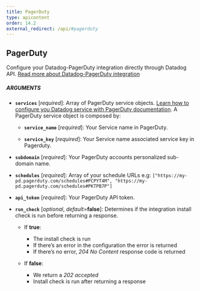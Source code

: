 ```yaml
---
title: PagerDuty
type: apicontent
order: 14.2
external_redirect: /api/#pagerduty
---
```


## PagerDuty

Configure your Datadog-PagerDuty integration directly through Datadog API.
[Read more about Datadog-PagerDuty integration](/integrations/pagerduty)

##### ARGUMENTS

*   **`services`** [*required*]:
    Array of PagerDuty service objects. [Learn how to configure you Datadog service with PagerDuty documentation](https://www.pagerduty.com/docs/guides/datadog-integration-guide/). A PagerDuty service object is composed by:

    *   **`service_name`** [*required*]:
        Your Service name in PagerDuty.

    *   **`service_key`** [*required*]:
        Your Service name associated service key in Pagerduty.

*   **`subdomain`** [*required*]:
    Your PagerDuty accounts personalized sub-domain name.

*   **`schedules`** [*required*]:
    Array of your schedule URLs e.g:
    `["https://my-pd.pagerduty.com/schedules#PCPYT4M", "https://my-pd.pagerduty.com/schedules#PKTPB7P"]`

*   **`api_token`** [*required*]:
    Your PagerDuty API token.

*   **`run_check`** [*optional*, *default*=**false**]:
    Determines if the integration install check is run before returning a response.

    *   If **true**:

        *   The install check is run
        *   If there’s an error in the configuration the error is returned
        *   If there’s no error, _204 No Content_ response code is returned

    *   If **false**:

        *   We return a _202 accepted_
        *   Install check is run after returning a response
